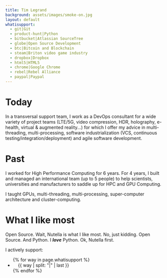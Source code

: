 ```yaml
---
title: Tim Legrand
background: assets/images/smoke-on.jpg
layout: default
whatisupport:
  - git|Git
  - product-hunt|Python
  - bitbucket|Atlassian SourceTree
  - globe|Open Source Development
  - btc|Bitcoin and Blockchain
  - steam|Briton video game industry
  - dropbox|Dropbox
  - html5|HTML5
  - chrome|Google Chrome
  - rebel|Rebel Alliance
  - paypal|Paypal
---
```


# Today

In a transversal support team, I work as a DevOps consultant for a wide variety of project teams (LTE/5G, video compression, HDR, holography, e-health, virtual & augmented reality...) for which I offer my advice in multi-threading, multi-processing, software industrialization (VCS, continuous testing/integration/deployment) and agile software development.


# Past

I worked for High Performance Computing for 6 years. For 4 years, I built and managed an international team (up to 5 people) to help scientists, universities and manufacturers to saddle up for HPC and GPU Computing.

I taught GPUs, multi-threading, multi-processing, super-computer architecture and cluster-computing.


# What I like most

Open Source. Wait, Nutella is what I like most. No, just kidding. Open Source. And Python. I ***love*** Python. Ok, Nutella first.

I actively support:

<div class="col-lg-8 col-lg-offset-2 col-md-10 col-md-offset-1">
  <ul>
    {% for way in page.whatisupport %}
    <li class="list-unstyled">
      <span class="fa-stack fa-lg">
        <i class="fa fa-circle fa-stack-2x"></i>
        <i class="fa fa-{{ way | split: "|" | first }} fa-stack-1x fa-inverse"></i>
      </span>
      &nbsp;&nbsp;&nbsp;&nbsp;{{ way | split: "|" | last }}
    </li>
    {% endfor %}
  </ul>
</div>

<!--

Au sein d'une équipe transverse de soutien aux projets, je suis amené à intégrer plusieurs équipes très différentes et simultanément (LTE/5G, compression vidéo, HDR, holographie, e-santé, réalité virtuelle, réalité augmentée...), pour lesquelles j'apporte mon conseil en parallélisation, industrialisation logicielle (gestion de version, test/intégration/déploiement continus) et méthodes agiles.

-->
